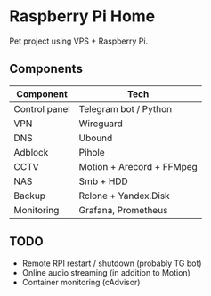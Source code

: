 # Raspberry Pi Home
Pet project using VPS + Raspberry Pi.

## Components
| Component     | Tech                      | 
|---------------|---------------------------|
| Control panel | Telegram bot / Python     |
| VPN           | Wireguard                 |
| DNS           | Ubound                    |
| Adblock       | Pihole                    |
| CCTV          | Motion + Arecord + FFMpeg |
| NAS           | Smb + HDD                 |
| Backup        | Rclone + Yandex.Disk      |
| Monitoring    | Grafana, Prometheus       |

## TODO
- Remote RPI restart / shutdown (probably TG bot)
- Online audio streaming (in addition to Motion)
- Container monitoring (cAdvisor)
